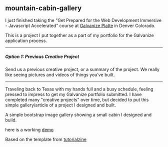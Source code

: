 ## mountain-cabin-gallery

I just finished taking the "Get Prepared for the Web Development Immersive - Javascript Accelerated" course at [Galvanize Platte](https://www.galvanize.com/denver-platte/campus "Galvanize Platte 1644 Platte St. Denver, Co. 80202") in Denver Colorado.

This is a project I put together as a part of my portfolio for the Galvanize application process.
___
##### Option 1: Previous Creative Project
Send us a previous creative project, or a summary of the project. We really like seeing pictures and videos of things you’ve built.
___
Traveling back to Texas with my hands full and a busy schedule, feeling pressed to impress to get my Galvanize portfolio submitted. I have completed many "creative projects" over time, but decided to put this simple gallery/article of a project I designed and built.


A simple bootstrap image gallery showing a small cabin I designed and build.


here is a working [demo](http://jmh-galvanize-portfolio-2.surge.sh/)

Based on the template from [ tutorialzine](https://tutorialzine.com/2017/02/freebie-4-bootstrap-galleries)
